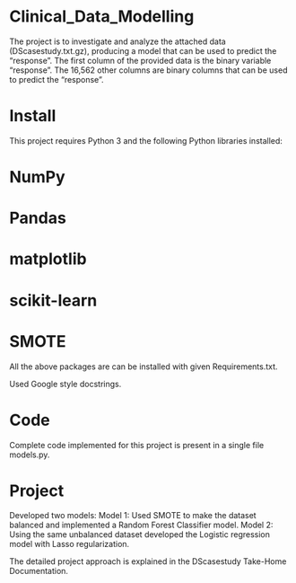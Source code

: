 # Clinical_Data_Modelling
The project is to investigate and analyze the attached data (DScasestudy.txt.gz), producing a model that can be used to predict the “response”. The first column of the provided data is the binary variable “response”. The 16,562 other columns are binary columns that can be used to predict the “response”.

# Install
This project requires Python 3 and the following Python libraries installed:

# NumPy
# Pandas
# matplotlib
# scikit-learn
# SMOTE
All the above packages are can be installed with given Requirements.txt.

Used Google style docstrings.

# Code
Complete code implemented for this project is present in a single file models.py.

# Project
Developed two models: Model 1: Used SMOTE to make the dataset balanced and implemented a Random Forest Classifier model. Model 2: Using the same unbalanced dataset developed the Logistic regression model with Lasso regularization.

The detailed project approach is explained in the DScasestudy Take-Home Documentation.
